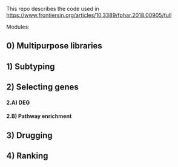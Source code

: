 This repo describes the code used in https://www.frontiersin.org/articles/10.3389/fphar.2018.00905/full  

Modules:
## 0) Multipurpose libraries
## 1) Subtyping

## 2) Selecting genes
#### 2.A) DEG  
#### 2.B) Pathway enrichment

## 3) Drugging 

## 4) Ranking
